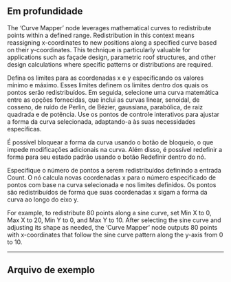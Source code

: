 ## Em profundidade
The ‘Curve Mapper’ node leverages mathematical curves to redistribute points within a defined range. Redistribution in this context means reassigning x-coordinates to new positions along a specified curve based on their y-coordinates. This technique is particularly valuable for applications such as façade design, parametric roof structures, and other design calculations where specific patterns or distributions are required.

Defina os limites para as coordenadas x e y especificando os valores mínimo e máximo. Esses limites definem os limites dentro dos quais os pontos serão redistribuídos. Em seguida, selecione uma curva matemática entre as opções fornecidas, que inclui as curvas linear, senoidal, de cosseno, de ruído de Perlin, de Bézier, gaussiana, parabólica, de raiz quadrada e de potência. Use os pontos de controle interativos para ajustar a forma da curva selecionada, adaptando-a às suas necessidades específicas.

É possível bloquear a forma da curva usando o botão de bloqueio, o que impede modificações adicionais na curva. Além disso, é possível redefinir a forma para seu estado padrão usando o botão Redefinir dentro do nó.

Especifique o número de pontos a serem redistribuídos definindo a entrada Count. O nó calcula novas coordenadas x para o número especificado de pontos com base na curva selecionada e nos limites definidos. Os pontos são redistribuídos de forma que suas coordenadas x sigam a forma da curva ao longo do eixo y.

For example, to redistribute 80 points along a sine curve, set Min X to 0, Max X to 20, Min Y to 0, and Max Y to 10. After selecting the sine curve and adjusting its shape as needed, the ‘Curve Mapper’ node outputs 80 points with x-coordinates that follow the sine curve pattern along the y-axis from 0 to 10.


___
## Arquivo de exemplo



